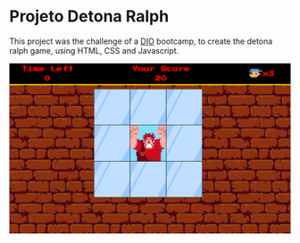 
# Projeto Detona Ralph

This project was the challenge of a [DIO](https://www.dio.me/) bootcamp, to create the detona ralph game, using HTML, CSS and Javascript.

![](images/screenshot.png)


